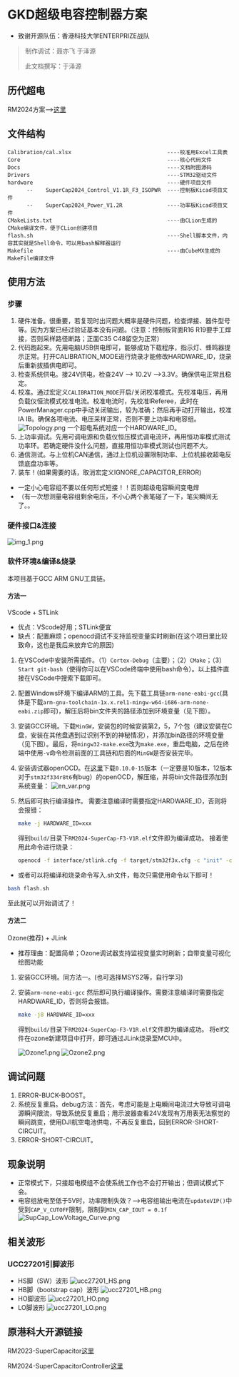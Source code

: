 # GKD超级电容控制器方案

- 致谢开源队伍：香港科技大学ENTERPRIZE战队

>制作调试：聂亦飞 于泽源
>
>此文档撰写：于泽源

## 历代超电

RM2024方案-->[这里](https://github.com/GKD-RM-Lab/RM_supercap-control-module)

## 文件结构

```text
Calibration/cal.xlsx                              ----校准用Excel工具表
Core                                              ----核心代码文件
Docs                                              ----文档附图源码
Drivers                                           ----STM32驱动文件
hardware                                          ----硬件项目文件
      --    SuperCap2024_Control_V1.1R_F3_ISOPWR  ----控制板Kicad项目文件
      --    SuperCap2024_Power_V1.2R              ----功率板Kicad项目文件
CMakeLists.txt                                    ----由CLion生成的CMake编译文件，便于CLion创建项目
flash.sh                                          ----Shell脚本文件，内容其实就是Shell命令，可以用bash解释器运行
Makefile                                          ----由CubeMX生成的MakeFile编译文件
```

## 使用方法

### 步骤

1. 硬件准备。很重要，若复现时出问题大概率是硬件问题，检查焊接、器件型号等。因为方案已经过验证基本没有问题。（注意：控制板背面R16 R19要手工焊接，否则采样路径断路；正面C35 C48留空为正常）
2. 代码跑起来。先用电脑USB供电即可，能够成功下载程序，指示灯、蜂鸣器提示正常。打开CALIBRATION_MODE进行烧录才能修改HARDWARE_ID，烧录后重新拔插供电即可。
3. 检查系统供电。接24V供电，检查24V --> 10.2V -->3.3V。确保供电正常且稳定。
4. 校准。通过宏定义`CALIBRATION_MODE`开启/关闭校准模式。先校准电压，再用负载仪恒流模式校准电流。校准电流时，先校准IReferee，此时在PowerManager.cpp中手动关闭输出，较为准确；然后再手动打开输出，校准IA IB。确保各项电流、电压采样正常，否则不要上功率和电容组。
   ![Topology.png](Docs/Topology.png)
   一个超电系统对应一个HARDWARE_ID。
5. 上功率调试。先用可调电源和负载仪恒压模式调电流环，再用恒功率模式测试功率环。若确定硬件没什么问题，直接用恒功率模式测试也问题不大。
6. 通信测试。与上位机CAN通信，通过上位机设置限制功率、上位机接收超电反馈底盘功率等。
7. 装车！(如果需要的话，取消宏定义IGNORE_CAPACITOR_ERROR)

- 一定小心电容组不要以任何形式短接！！否则超级电容瞬间变电焊
- （有一次想测量电容组剩余电压，不小心两个表笔碰了一下，笔尖瞬间无了。。

### 硬件接口&连接

![img_1.png](Docs/img_1.png)

### 软件环境&编译&烧录

本项目基于GCC ARM GNU工具链。

#### 方法一

VScode + STLink

- 优点：VScode好用；STLink便宜
- 缺点：配置麻烦；openocd调试不支持监视变量实时刷新(在这个项目里比较致命，这也是我后来放弃它的原因)

1. 在VSCode中安装所需插件。（1）`Cortex-Debug`（主要）；（2）`CMake`；（3）`Start git-bash`（使得你可以在VSCode终端中使用bash命令）。以上插件直接在VSCode中搜索下载即可。
2. 配置Windows环境下编译ARM的工具。先下载工具链`arm-none-eabi-gcc`(具体是下载`arm-gnu-toolchain-1x.x.rel1-mingw-w64-i686-arm-none-eabi.zip`即可)，解压后将bin文件夹的路径添加到环境变量（见下图）。
3. 安装GCC环境。下载`MinGW`，安装包的时候安装第2，5，7个包（建议安装在C盘，安装在其他盘遇到过识别不到的神秘情况），并添加bin路径的环境变量（见下图）。最后，将`mingw32-make.exe`改为`make.exe`，重启电脑，之后在终端中使用`-v`命令检测前面的工具链和后面的`MinGW`是否安装完毕。
4. 安装调试器openOCD。在[这里](https://github.com/xpack-dev-tools/openocd-xpack/releases)下载`0.10.0-15`版本（一定要是10版本，12版本对于`stm32f334r8t6`有bug）的openOCD，解压缩，并将bin文件路径添加到系统变量：
![en_var.png](Docs/en_var.png)
1. 然后即可执行编译操作。
   需要注意编译时需要指定HARDWARE_ID，否则将会报错：
  
   ```bash
   make -j HARDWARE_ID=xxx
   ```

   得到`build/`目录下`RM2024-SuperCap-F3-V1R.elf`文件即为编译成功。
   接着使用此命令进行烧录：

   ```bash
   openocd -f interface/stlink.cfg -f target/stm32f3x.cfg -c "init" -c "halt" -c "program build/RM2024-SuperCap-F3-V1R.bin 0x08000000 verify" -c "reset run" -c "exit"`
   ```

- 或者可以将编译和烧录命令写入.sh文件，每次只需使用命令以下即可！

```bash
bash flash.sh
```

至此就可以开始调试了！

#### 方法二

Ozone(推荐) + JLink

- 推荐理由：配置简单；Ozone调试器支持监视变量实时刷新；自带变量可视化绘图功能

1. 安装GCC环境。同方法一。(也可选择MSYS2等，自行学习)
2. 安装`arm-none-eabi-gcc`
   然后即可执行编译操作。需要注意编译时需要指定HARDWARE_ID，否则将会报错。

   ```bash
   make -j8 HARDWARE_ID=xxx
   ```

   得到`build/`目录下`RM2024-SuperCap-F3-V1R.elf`文件即为编译成功。
   将elf文件在ozone新建项目中打开，即可通过JLink烧录至MCU中。

   ![Ozone1.png](Docs/Ozone1.png)
   ![Ozone2.png](Docs/Ozone2.png)

## 调试问题

1. ERROR-BUCK-BOOST。
2. 系统反复重启。debug方法：首先，考虑可能是上电瞬间电流过大导致可调电源瞬间限流，导致系统反复重启；用示波器查看24V发现有万用表无法察觉的瞬间跳变，使用DJI航空电池供电，不再反复重启，回到ERROR-SHORT-CIRCUIT。
3. ERROR-SHORT-CIRCUIT。

## 现象说明

- 正常模式下，只接超电模组不会使系统工作也不会打开输出；但调试模式下会。
- 电容组放电至低于5V时，功率限制失效？-->电容组输出电流在`updateVIP()`中受到`CAP_V_CUTOFF`限制，限制到`MIN_CAP_IOUT = 0.1f`![SupCap_LowVoltage_Curve.png](Docs/SupCap_LowVoltage_Curve.png)

## 相关波形

### UCC27201引脚波形

- HS脚（SW）波形 ![ucc27201_HS.png](Docs/ucc27201_HS.png)
- HB脚（bootstrap cap）波形 ![ucc27201_HB.png](Docs/ucc27201_HB.jpg)
- HO脚波形 ![ucc27201_HO.png](Docs/ucc27201_HO.png)
- LO脚波形 ![ucc27201_LO.png](Docs/ucc27201_LO.png)

## 原港科大开源链接

RM2023-SuperCapacitor[这里](https://github.com/hkustenterprize/RM2023-SuperCapacitor)

RM2024-SuperCapacitorController[这里](https://github.com/hkustenterprize/RM2024-SuperCapacitorController)
